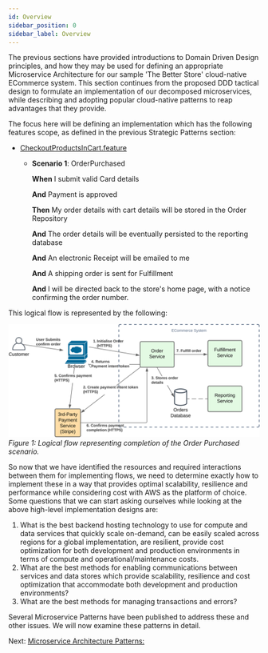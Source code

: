 ```yaml
---
id: Overview
sidebar_position: 0
sidebar_label: Overview
---
```


The previous sections have provided introductions to Domain Driven Design principles, and how they may be used for 
defining an appropriate Microservice Architecture for our sample 'The Better Store' cloud-native ECommerce system.
This section continues from the proposed DDD tactical design to formulate an implementation of our decomposed microservices, 
while describing and adopting popular cloud-native patterns to reap advantages that they provide.

The focus here will be defining an implementation which has the following features scope, as defined in the previous Strategic Patterns section:
* [CheckoutProductsInCart.feature](./../1-domain-driven-design/bdd/CheckoutProductsInCart.feature.md)
  * **Scenario 1**: OrderPurchased

    **When** I submit valid Card details

    **And** Payment is approved

    **Then** My order details with cart details will be stored in the Order Repository

    **And** The order details will be eventually persisted to the reporting database

    **And** An electronic Receipt will be emailed to me

    **And** A shipping order is sent for Fulfillment

    **And** I will be directed back to the store's home page, with a notice confirming the order number.

This logical flow is represented by the following:

![Confirm and Fulfill Order ](HLDConfirmOrder.svg)
*Figure 1: Logical flow representing completion of the Order Purchased scenario.*

So now that we have identified the resources and required interactions between them for implementing flows, we need to
determine exactly how to implement these in a way that provides optimal scalability, resilience and performance while
considering cost with AWS as the platform of choice. Some questions that we can start asking ourselves while looking at the
above high-level implementation designs are:
1. What is the best backend hosting technology to use for compute and data services that quickly scale on-demand, can be easily scaled
   across regions for a global implementation, are resilient, provide cost optimization for both development and production environments in terms of compute and operational/maintenance costs.
2. What are the best methods for enabling communications between services and data stores which provide scalability, resilience and
   cost optimization that accommodate both development and production environments?
3. What are the best methods for managing transactions and errors?

Several Microservice Patterns have been published to address these and other issues. We will now examine these patterns in detail.

Next: [Microservice Architecture Patterns:](msa-architecture-patterns.md)

